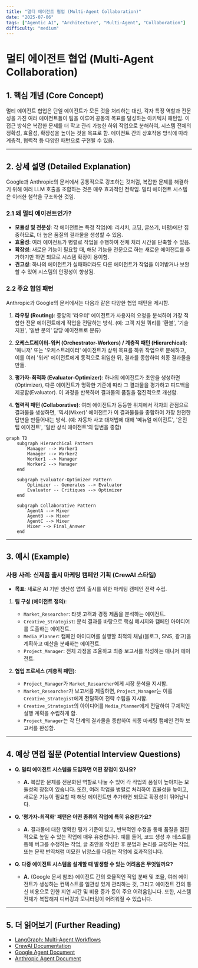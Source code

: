 ```yaml
---
title: "멀티 에이전트 협업 (Multi-Agent Collaboration)"
date: "2025-07-06"
tags: ["Agentic AI", "Architecture", "Multi-Agent", "Collaboration"]
difficulty: "medium"
---
```


# 멀티 에이전트 협업 (Multi-Agent Collaboration)

## 1. 핵심 개념 (Core Concept)

멀티 에이전트 협업은 단일 에이전트가 모든 것을 처리하는 대신, 각자 특정 역할과 전문성을 가진 여러 에이전트들이 팀을 이루어 공동의 목표를 달성하는 아키텍처 패턴임. 이 접근 방식은 복잡한 문제를 더 작고 관리 가능한 하위 작업으로 분해하여, 시스템 전체의 정확성, 효율성, 확장성을 높이는 것을 목표로 함. 에이전트 간의 상호작용 방식에 따라 계층적, 협력적 등 다양한 패턴으로 구현될 수 있음.

---

## 2. 상세 설명 (Detailed Explanation)

Google과 Anthropic의 문서에서 공통적으로 강조하는 것처럼, 복잡한 문제를 해결하기 위해 여러 LLM 호출을 조합하는 것은 매우 효과적인 전략임. 멀티 에이전트 시스템은 이러한 철학을 구조화한 것임.

### 2.1 왜 멀티 에이전트인가?

*   **모듈성 및 전문성**: 각 에이전트는 특정 작업(예: 리서치, 코딩, 글쓰기, 비평)에만 집중하므로, 더 높은 품질의 결과물을 생성할 수 있음.
*   **효율성**: 여러 에이전트가 병렬로 작업을 수행하여 전체 처리 시간을 단축할 수 있음.
*   **확장성**: 새로운 기능이 필요할 때, 해당 기능을 전문으로 하는 새로운 에이전트를 추가하기만 하면 되므로 시스템 확장이 용이함.
*   **견고성**: 하나의 에이전트가 실패하더라도 다른 에이전트가 작업을 이어받거나 보완할 수 있어 시스템의 안정성이 향상됨.

### 2.2 주요 협업 패턴

Anthropic과 Google의 문서에서는 다음과 같은 다양한 협업 패턴을 제시함.

1.  **라우팅 (Routing)**: 중앙의 '라우터' 에이전트가 사용자의 요청을 분석하여 가장 적합한 전문 에이전트에게 작업을 전달하는 방식. (예: 고객 지원 쿼리를 '환불', '기술 지원', '일반 문의' 담당 에이전트로 분류)

2.  **오케스트레이터-워커 (Orchestrator-Workers) / 계층적 패턴 (Hierarchical)**: '매니저' 또는 '오케스트레이터' 에이전트가 상위 목표를 하위 작업으로 분해하고, 이를 여러 '워커' 에이전트에게 동적으로 위임한 뒤, 결과를 종합하여 최종 결과물을 만듦.

3.  **평가자-최적화 (Evaluator-Optimizer)**: 하나의 에이전트가 초안을 생성하면(Optimizer), 다른 에이전트가 명확한 기준에 따라 그 결과물을 평가하고 피드백을 제공함(Evaluator). 이 과정을 반복하며 결과물의 품질을 점진적으로 개선함.

4.  **협력적 패턴 (Collaborative)**: 여러 에이전트가 동등한 위치에서 각자의 관점으로 결과물을 생성하면, '믹서(Mixer)' 에이전트가 이 결과물들을 종합하여 가장 완전한 답변을 만들어내는 방식. (예: 자동차 사고 대처법에 대해 '메뉴얼 에이전트', '운전 팁 에이전트', '일반 상식 에이전트'의 답변을 종합)

```mermaid
graph TD
    subgraph Hierarchical Pattern
        Manager --> Worker1
        Manager --> Worker2
        Worker1 --> Manager
        Worker2 --> Manager
    end

    subgraph Evaluator-Optimizer Pattern
        Optimizer -- Generates --> Evaluator
        Evaluator -- Critiques --> Optimizer
    end

    subgraph Collaborative Pattern
        AgentA --> Mixer
        AgentB --> Mixer
        AgentC --> Mixer
        Mixer --> Final_Answer
    end
```

---

## 3. 예시 (Example)

### 사용 사례: 신제품 출시 마케팅 캠페인 기획 (CrewAI 스타일)

*   **목표**: 새로운 AI 기반 생산성 앱의 출시를 위한 마케팅 캠페인 전략 수립.

1.  **팀 구성 (에이전트 정의)**:
    *   `Market_Researcher`: 타겟 고객과 경쟁 제품을 분석하는 에이전트.
    *   `Creative_Strategist`: 분석 결과를 바탕으로 핵심 메시지와 캠페인 아이디어를 도출하는 에이전트.
    *   `Media_Planner`: 캠페인 아이디어를 실행할 최적의 채널(블로그, SNS, 광고)을 계획하고 예산을 분배하는 에이전트.
    *   `Project_Manager`: 전체 과정을 조율하고 최종 보고서를 작성하는 매니저 에이전트.

2.  **협업 프로세스 (계층적 패턴)**:
    *   `Project_Manager`가 `Market_Researcher`에게 시장 분석을 지시함.
    *   `Market_Researcher`가 보고서를 제출하면, `Project_Manager`는 이를 `Creative_Strategist`에게 전달하여 전략 수립을 지시함.
    *   `Creative_Strategist`의 아이디어를 `Media_Planner`에게 전달하여 구체적인 실행 계획을 수립하게 함.
    *   `Project_Manager`는 각 단계의 결과물을 종합하여 최종 마케팅 캠페인 전략 보고서를 완성함.

---

## 4. 예상 면접 질문 (Potential Interview Questions)

*   **Q. 멀티 에이전트 시스템을 도입하면 어떤 장점이 있나요?**
    *   **A.** 복잡한 문제를 전문화된 역할로 나눌 수 있어 각 작업의 품질이 높아지는 모듈성의 장점이 있습니다. 또한, 여러 작업을 병렬로 처리하여 효율성을 높이고, 새로운 기능이 필요할 때 해당 에이전트만 추가하면 되므로 확장성이 뛰어납니다.

*   **Q. '평가자-최적화' 패턴은 어떤 종류의 작업에 특히 유용한가요?**
    *   **A.** 결과물에 대한 명확한 평가 기준이 있고, 반복적인 수정을 통해 품질을 점진적으로 높일 수 있는 작업에 매우 유용합니다. 예를 들어, 코드 생성 후 테스트를 통해 버그를 수정하는 작업, 글 초안을 작성한 후 문법과 논리를 교정하는 작업, 또는 문학 번역처럼 미묘한 뉘앙스를 다듬는 작업에 효과적입니다.

*   **Q. 다중 에이전트 시스템을 설계할 때 발생할 수 있는 어려움은 무엇일까요?**
    *   **A.** (Google 문서 참조) 에이전트 간의 효율적인 작업 분배 및 조율, 여러 에이전트가 생성하는 컨텍스트를 일관성 있게 관리하는 것, 그리고 에이전트 간의 통신 비용으로 인한 지연 시간 및 비용 증가 등이 주요 어려움입니다. 또한, 시스템 전체가 복잡해져 디버깅과 모니터링이 어려워질 수 있습니다.

---

## 5. 더 읽어보기 (Further Reading)

*   [LangGraph: Multi-Agent Workflows](https://blog.langchain.dev/langgraph-multi-agent-workflows/)
*   [CrewAI Documentation](https://docs.crewai.com/)
*   [Google Agent Document](https://www.kaggle.com/whitepaper-agent-companion)
*   [Anthropic Agent Document](https://www.anthropic.com/engineering/building-effective-agents)